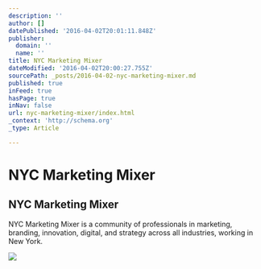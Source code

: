```yaml
---
description: ''
author: []
datePublished: '2016-04-02T20:01:11.848Z'
publisher:
  domain: ''
  name: ''
title: NYC Marketing Mixer
dateModified: '2016-04-02T20:00:27.755Z'
sourcePath: _posts/2016-04-02-nyc-marketing-mixer.md
published: true
inFeed: true
hasPage: true
inNav: false
url: nyc-marketing-mixer/index.html
_context: 'http://schema.org'
_type: Article

---
```

# NYC Marketing Mixer

<article style=""><h1>NYC Marketing Mixer</h1><p>NYC Marketing Mixer is a community of professionals in marketing, branding, innovation, digital, and strategy across all industries, working in New York.</p><img src="http://static1.squarespace.com/static/551aef73e4b01453a602a78f/t/5520671ce4b09ef0c73cef2e/1459390878892/?format=1000w" /></article>
